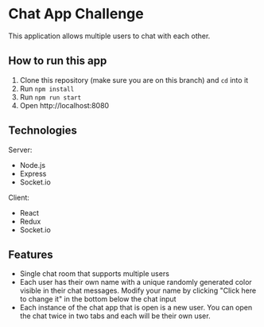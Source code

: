 # Chat App Challenge

This application allows multiple users to chat with each other.

## How to run this app

1. Clone this repository (make sure you are on this branch) and `cd` into it
2. Run `npm install`
3. Run `npm run start`
4. Open http://localhost:8080

## Technologies

Server:

-   Node.js
-   Express
-   Socket.io

Client:

-   React
-   Redux
-   Socket.io

## Features

-   Single chat room that supports multiple users
-   Each user has their own name with a unique randomly generated color visible in their chat messages. Modify your name by clicking "Click here to change it" in the bottom below the chat input
-   Each instance of the chat app that is open is a new user. You can open the chat twice in two tabs and each will be their own user.

